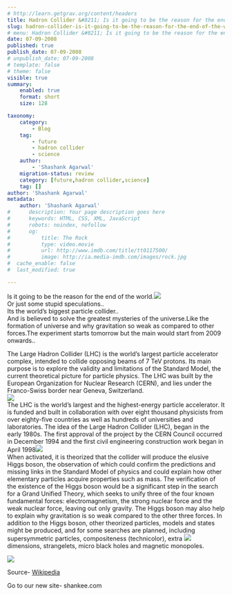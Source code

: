 ```yaml
---
# http://learn.getgrav.org/content/headers
title: Hadron Collider &#8211; Is it going to be the reason for the end of the world !!
slug: hadron-collider-is-it-going-to-be-the-reason-for-the-end-of-the-world
# menu: Hadron Collider &#8211; Is it going to be the reason for the end of the world !!
date: 07-09-2008
published: true
publish_date: 07-09-2008
# unpublish_date: 07-09-2008
# template: false
# theme: false
visible: true
summary:
    enabled: true
    format: short
    size: 128

taxonomy:
    category:
        - Blog
    tag:
        - future
        - hadron collider
        - science
    author:
        - 'Shashank Agarwal'
    migration-status: review
    category: [future,hadron collider,science]
    tag: []
author: 'Shashank Agarwal'
metadata:
    author: 'Shashank Agarwal'
#      description: Your page description goes here
#      keywords: HTML, CSS, XML, JavaScript
#      robots: noindex, nofollow
#      og:
#          title: The Rock
#          type: video.movie
#          url: http://www.imdb.com/title/tt0117500/
#          image: http://ia.media-imdb.com/images/rock.jpg
#  cache_enable: false
#  last_modified: true

---
```


Is it going to be the reason for the end of the world.[![](http://2.bp.blogspot.com/_V2JZuLkPrjQ/SMP7aM5wtYI/AAAAAAAACwU/m3FE6URtTkc/s320/hadron-collider-4.jpg)](http://2.bp.blogspot.com/_V2JZuLkPrjQ/SMP7aM5wtYI/AAAAAAAACwU/m3FE6URtTkc/s1600-h/hadron-collider-4.jpg)  
Or just some stupid speculations..  
Its the world’s biggest particle collider..  
And is believed to solve the greatest mysteries of the universe.Like the formation of universe and why gravitation so weak as compared to other forces.The experiment starts tomorrow but the main would start from 2009 onwards..

The Large Hadron Collider (LHC) is the world’s largest particle accelerator complex, intended to collide opposing beams of 7 TeV protons. Its main purpose is to explore the validity and limitations of the Standard Model, the current theoretical picture for particle physics. The LHC was built by the European Organization for Nuclear Research (CERN), and lies under the Franco-Swiss border near Geneva, Switzerland.  
[![](http://4.bp.blogspot.com/_V2JZuLkPrjQ/SMP7Z0DDZwI/AAAAAAAACwM/UqyWfRuNxZY/s320/collider3_lg.jpg)](http://4.bp.blogspot.com/_V2JZuLkPrjQ/SMP7Z0DDZwI/AAAAAAAACwM/UqyWfRuNxZY/s1600-h/collider3_lg.jpg)  
The LHC is the world’s largest and the highest-energy particle accelerator. It is funded and built in collaboration with over eight thousand physicists from over eighty-five countries as well as hundreds of universities and laboratories. The idea of the Large Hadron Collider (LHC), began in the early 1980s. The first approval of the project by the CERN Council occurred in December 1994 and the first civil engineering construction work began in April 1998[![](http://4.bp.blogspot.com/_V2JZuLkPrjQ/SMP7ZY6FvwI/AAAAAAAACv0/mEiCUL6CRWg/s320/25005101.jpg)](http://4.bp.blogspot.com/_V2JZuLkPrjQ/SMP7ZY6FvwI/AAAAAAAACv0/mEiCUL6CRWg/s1600-h/25005101.jpg)  
When activated, it is theorized that the collider will produce the elusive Higgs boson, the observation of which could confirm the predictions and missing links in the Standard Model of physics and could explain how other elementary particles acquire properties such as mass. The verification of the existence of the Higgs boson would be a significant step in the search for a Grand Unified Theory, which seeks to unify three of the four known fundamental forces: electromagnetism, the strong nuclear force and the weak nuclear force, leaving out only gravity. The Higgs boson may also help to explain why gravitation is so weak compared to the other three forces. In addition to the Higgs boson, other theorized particles, models and states might be produced, and for some searches are planned, including supersymmetric particles, compositeness (technicolor), extra [![](http://3.bp.blogspot.com/_V2JZuLkPrjQ/SMP7Zs1TTHI/AAAAAAAACv8/rgD-jyHGve4/s320/2163618172_6e7d2ec0dd_o.jpg)](http://3.bp.blogspot.com/_V2JZuLkPrjQ/SMP7Zs1TTHI/AAAAAAAACv8/rgD-jyHGve4/s1600-h/2163618172_6e7d2ec0dd_o.jpg)dimensions, strangelets, micro black holes and magnetic monopoles.

[![](http://2.bp.blogspot.com/_V2JZuLkPrjQ/SMP7ZtvOiYI/AAAAAAAACwE/y6JVEZYReNo/s320/Construction_of_LHC_at_CERN.jpg)](http://2.bp.blogspot.com/_V2JZuLkPrjQ/SMP7ZtvOiYI/AAAAAAAACwE/y6JVEZYReNo/s1600-h/Construction_of_LHC_at_CERN.jpg)

Source- [Wikipedia](http://en.wikipedia.org/wiki/Hadron_collider)

Go to our new site- shankee.com
